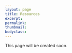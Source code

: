 ```yaml
---
layout: page
title: Resources
excerpt:
permalink:
thumbnail:
bodyclass:
---
```


This page will be created soon.
